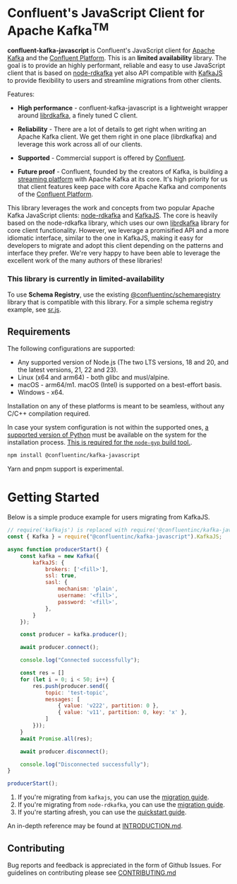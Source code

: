 Confluent's JavaScript Client for Apache Kafka<sup>TM</sup>
=====================================================

**confluent-kafka-javascript** is Confluent's JavaScript client for [Apache Kafka](http://kafka.apache.org/) and the
[Confluent Platform](https://www.confluent.io/product/compare/). This is an **limited availability** library. The goal is to provide an highly performant, reliable and easy to use JavaScript client that is based on [node-rdkafka](https://github.com/Blizzard/node-rdkafka) yet also API compatible with [KafkaJS](https://github.com/tulios/kafkajs) to provide flexibility to users and streamline migrations from other clients.

Features:

- **High performance** - confluent-kafka-javascript is a lightweight wrapper around
[librdkafka](https://github.com/confluentinc/librdkafka), a finely tuned C
client.

- **Reliability** - There are a lot of details to get right when writing an Apache Kafka
client. We get them right in one place (librdkafka) and leverage this work
across all of our clients.

- **Supported** - Commercial support is offered by [Confluent](https://confluent.io/).

- **Future proof** - Confluent, founded by the
creators of Kafka, is building a [streaming platform](https://www.confluent.io/product/)
with Apache Kafka at its core. It's high priority for us that client features keep
pace with core Apache Kafka and components of the [Confluent Platform](https://www.confluent.io/product/).

This library leverages the work and concepts from two popular Apache Kafka JavaScript clients: [node-rdkafka](https://github.com/Blizzard/node-rdkafka) and [KafkaJS](https://github.com/tulios/kafkajs). The core is heavily based on the node-rdkafka library, which uses our own [librdkafka](https://github.com/confluentinc/librdkafka) library for core client functionality. However, we leverage a promisified API and a more idiomatic interface, similar to the one in KafkaJS, making it easy for developers to migrate and adopt this client depending on the patterns and interface they prefer. We're very happy to have been able to leverage the excellent work of the many authors of these libraries!

### This library is currently in limited-availability

To use **Schema Registry**, use the existing [@confluentinc/schemaregistry](https://www.npmjs.com/package/@confluentinc/schemaregistry) library that is compatible with this library. For a simple schema registry example, see [sr.js](https://github.com/confluentinc/confluent-kafka-javascript/blob/dev_early_access_development_branch/examples/kafkajs/sr.js).


## Requirements

The following configurations are supported:

* Any supported version of Node.js (The two LTS versions, 18 and 20, and the latest versions, 21, 22 and 23).
* Linux (x64 and arm64) - both glibc and musl/alpine.
* macOS - arm64/m1. macOS (Intel) is supported on a best-effort basis.
* Windows - x64.

Installation on any of these platforms is meant to be seamless, without any C/C++ compilation required.

In case your system configuration is not within the supported ones, [a supported version of Python](https://devguide.python.org/versions/) must be available on the system for the installation process. [This is required for the `node-gyp` build tool.](https://github.com/nodejs/node-gyp?tab=readme-ov-file#configuring-python-dependency).

```bash
npm install @confluentinc/kafka-javascript
```

Yarn and pnpm support is experimental.

# Getting Started

Below is a simple produce example for users migrating from KafkaJS.

```javascript
// require('kafkajs') is replaced with require('@confluentinc/kafka-javascript').KafkaJS.
const { Kafka } = require("@confluentinc/kafka-javascript").KafkaJS;

async function producerStart() {
    const kafka = new Kafka({
        kafkaJS: {
            brokers: ['<fill>'],
            ssl: true,
            sasl: {
                mechanism: 'plain',
                username: '<fill>',
                password: '<fill>',
            },
        }
    });

    const producer = kafka.producer();

    await producer.connect();

    console.log("Connected successfully");

    const res = []
    for (let i = 0; i < 50; i++) {
        res.push(producer.send({
            topic: 'test-topic',
            messages: [
                { value: 'v222', partition: 0 },
                { value: 'v11', partition: 0, key: 'x' },
            ]
        }));
    }
    await Promise.all(res);

    await producer.disconnect();

    console.log("Disconnected successfully");
}

producerStart();
```

1. If you're migrating from `kafkajs`, you can use the [migration guide](MIGRATION.md#kafkajs).
2. If you're migrating from `node-rdkafka`, you can use the [migration guide](MIGRATION.md#node-rdkafka).
3. If you're starting afresh, you can use the [quickstart guide](QUICKSTART.md).

An in-depth reference may be found at [INTRODUCTION.md](INTRODUCTION.md).

## Contributing

Bug reports and feedback is appreciated in the form of Github Issues.
For guidelines on contributing please see [CONTRIBUTING.md](CONTRIBUTING.md)
